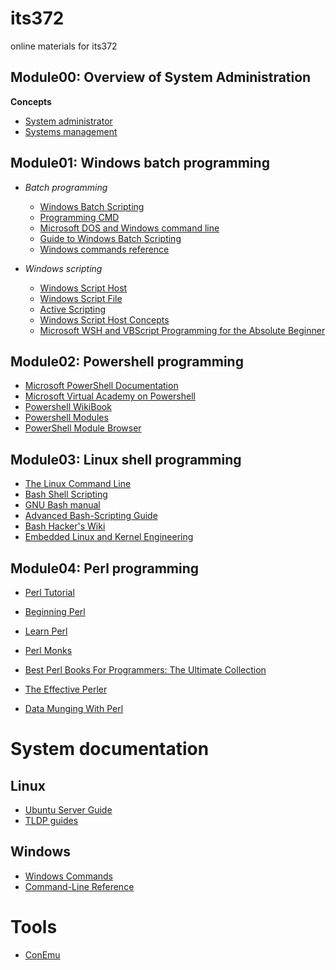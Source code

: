 # its372
online materials for its372

## Module00: Overview of System Administration
**Concepts**
* [System administrator](https://en.wikipedia.org/wiki/System\_administrator)
* [Systems management](https://en.wikipedia.org/wiki/Systems\_management)

## Module01: Windows batch programming
* _Batch programming_
  * [Windows Batch Scripting](https://en.wikibooks.org/wiki/Windows_Batch_Scripting)
  * [Programming CMD](https://en.wikibooks.org/wiki/Windows_Programming/Programming_CMD)
  * [Microsoft DOS and Windows command line](https://www.computerhope.com/msdos.htm)
  * [Guide to Windows Batch Scripting](http://steve-jansen.github.io/guides/windows-batch-scripting/)
  * [Windows commands reference](https://docs.microsoft.com/en-us/windows-server/administration/windows-commands/windows-commands)

* _Windows scripting_
  * [Windows Script Host](https://en.wikipedia.org/wiki/Windows\_Script\_Host)
  * [Windows Script File](https://en.wikipedia.org/wiki/Windows\_Script\_File)
  * [Active Scripting](https://en.wikipedia.org/wiki/Active\_Scripting)
  * [Windows Script Host Concepts](https://docs.microsoft.com/en-us/previous-versions/windows/it-pro/windows-server-2003/cc778530\(v=ws\.10\))
  * [Microsoft WSH and VBScript Programming for the Absolute Beginner](https://flylib.com/books/en/2.442.1/)

## Module02: Powershell programming
* [Microsoft PowerShell Documentation](https://docs.microsoft.com/en-us/powershell/?view=powershell-6)
* [Microsoft Virtual Academy on Powershell](https://mva.microsoft.com/search/SearchResults.aspx#!topic=PowerShell&lang=1033)
* [Powershell WikiBook](https://en.wikiversity.org/wiki/PowerShell)
* [Powershell Modules](https://community.idera.com/database-tools/powershell/)
* [PowerShell Module Browser](https://docs.microsoft.com/en-us/powershell/module/?view=win10-ps)

## Module03: Linux shell programming
* [The Linux Command Line](http://linuxcommand.org/tlcl.php)
* [Bash Shell Scripting](https://en.wikibooks.org/wiki/Bash_Shell_Scripting)
* [GNU Bash manual](https://www.gnu.org/software/bash/manual/)
* [Advanced Bash-Scripting Guide](https://www.tldp.org/LDP/abs/html/)
* [Bash Hacker's Wiki](https://wiki-dev.bash-hackers.org)
* [Embedded Linux and Kernel Engineering](https://bootlin.com/)


## Module04: Perl programming
* [Perl Tutorial](http://www.perltutorial.org/)
* [Beginning Perl](https://learn.perl.org/books/beginning-perl/)
* [Learn Perl](https://learn.perl.org/tutorials/)
* [Perl Monks](https://perlmonks.org/index.pl?node=Tutorials)
* [Best Perl Books For Programmers: The Ultimate Collection](https://whatpixel.com/best-perl-books/)
* [The Effective Perler](https://www.effectiveperlprogramming.com/)

* [Data Munging With Perl](https://perlhacks.com/2014/04/data-munging-perl/)

# System documentation
## Linux
* [Ubuntu Server Guide](https://help.ubuntu.com/lts/serverguide/index.html)
* [TLDP guides](https://www.tldp.org/guides.html)
## Windows
* [Windows Commands](https://docs.microsoft.com/en-us/windows-server/administration/windows-commands/windows-commands)
* [Command-Line Reference](https://docs.microsoft.com/en-us/previous-versions/windows/it-pro/windows-server-2012-R2-and-2012/cc754340%28v%3dws.11%29)

# Tools
* [ConEmu](https://conemu.github.io/)


